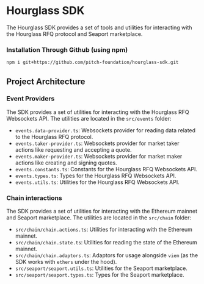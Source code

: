# Hourglass SDK

The Hourglass SDK provides a set of tools and utilities for interacting with the Hourglass RFQ protocol and Seaport marketplace.

### Installation Through Github (using npm)

```bash
npm i git+https://github.com/pitch-foundation/hourglass-sdk.git
```

## Project Architecture

### Event Providers

The SDK provides a set of utilities for interacting with the Hourglass RFQ Websockets API. The utilities are located in the `src/events` folder:

- `events.data-provider.ts`: Websockets provider for reading data related to the Hourglass RFQ protocol.
- `events.taker-provider.ts`: Websockets provider for market taker actions like requesting and accepting a quote.
- `events.maker-provider.ts`: Websockets provider for market maker actions like creating and signing quotes.
- `events.constants.ts`: Constants for the Hourglass RFQ Websockets API.
- `events.types.ts`: Types for the Hourglass RFQ Websockets API.
- `events.utils.ts`: Utilities for the Hourglass RFQ Websockets API.

### Chain interactions

The SDK provides a set of utilities for interacting with the Ethereum mainnet and Seaport marketplace. The utilities are located in the `src/chain` folder:

- `src/chain/chain.actions.ts`: Utilities for interacting with the Ethereum mainnet.
- `src/chain/chain.state.ts`: Utilities for reading the state of the Ethereum mainnet.
- `src/chain/chain.adaptors.ts`: Adaptors for usage alongside `viem` (as the SDK works with `ethers` under the hood).
- `src/seaport/seaport.utils.ts`: Utilities for the Seaport marketplace.
- `src/seaport/seaport.types.ts`: Types for the Seaport marketplace.
